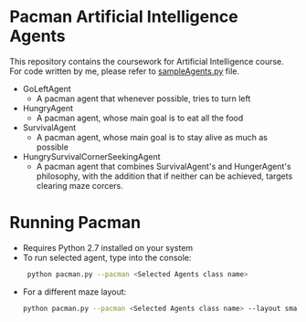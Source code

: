 # Pacman Artificial Intelligence Agents

This repository contains the coursework for Artificial Intelligence course. For code written by me, please refer to [sampleAgents.py](www.google.com) file.

  - GoLeftAgent
    - A pacman agent that whenever possible, tries to turn left
  - HungryAgent
    - A pacman agent, whose main goal is to eat all the food
  - SurvivalAgent
    - A pacman agent, whose main goal is to stay alive as much as possible
  - HungrySurvivalCornerSeekingAgent
    - A pacman agent that combines SurvivalAgent's and HungerAgent's philosophy, with the addition that if neither can be achieved, targets clearing maze corcers.

# Running Pacman

  - Requires Python 2.7 installed on your system
  - To run selected agent, type into the console:
    ```sh 
     python pacman.py --pacman <Selected Agents class name>
    ```
  - For a different maze layout:
    ```sh 
    python pacman.py --pacman <Selected Agents class name> --layout smallClassic
    ```